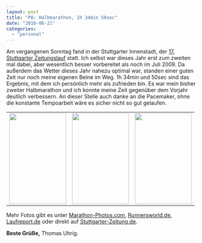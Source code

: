 ```yaml
---
layout: post
title: "PB: Halbmarathon, 1h 34min 50sec"
date: "2010-06-21"
categories:
  - "personal"
---
```


Am vergangenen Sonntag fand in der Stuttgarter Innenstadt, der [17\. Stuttgarter Zeitungslauf](http://www.stuttgarter-zeitung-lauf.de/ "Stuttgarter Zeitungslauf") statt. Ich selbst war dieses Jahr erst zum zweiten mal dabei, aber wesentlich besser vorbereitet als noch im Juli 2009. Da außerdem das Wetter dieses Jahr nahezu optimal war, standen einer guten Zeit nur noch meine eigenen Beine im Weg. 1h 34min und 50sec sind das Ergebnis, mit dem ich persönlich mehr als zufrieden bin. Es war mein bisher zweiter Halbmarathon und ich konnte meine Zeit gegenüber dem Vorjahr deutlich verbessern. An dieser Stelle auch danke an die Pacemaker, ohne die konstante Tempoarbeit wäre es sicher nicht so gut gelaufen.

<table><tbody><tr><td><a href="http://tuhrig.de/wp-content/uploads/thomas_10.jpeg"><img class="size-full wp-image-142   alignnone" title="thomas_10" src="images/thomas_10.jpeg" alt="" width="150" height="240"></a></td><td><a href="http://tuhrig.de/wp-content/uploads/thomas_6.jpeg"><img class="size-full wp-image-136  alignnone" title="thomas_6" src="images/thomas_6.jpeg" alt="" width="150" height="240"></a></td><td><a href="http://tuhrig.de/wp-content/uploads/thomas_9.jpeg"><img class="size-full wp-image-138  alignnone" title="thomas_9" src="images/thomas_9.jpeg" alt="" width="150" height="240"></a></td></tr></tbody></table>

Mehr Fotos gibt es unter [Marathon-Photos.com](http://www.marathon-photos.com/scripts/event.py?event=Sports%2FGKDE%2F2010%2FStuttgarter-Zeitung%20Lauf), [Runnersworld.de](http://www.runnersworld.de/stuttgarterzeitunglauf2010), [Laufreport.de](http://www.laufreport.de/archiv/0610/stuttgart/fotostuttgart.htm) oder direkt auf [Stuttgarter-Zeitung.de](http://www.stuttgarter-zeitung.de/stz/page/detail.php/2099117).

**Beste Grüße,** Thomas Uhrig.
